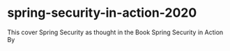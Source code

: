 # spring-security-in-action-2020
This cover Spring Security as thought in the Book Spring Security in Action By 
